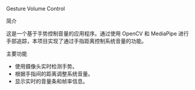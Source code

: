 Gesture Volume Control

简介

这是一个基于手势控制音量的应用程序。通过使用 OpenCV 和 MediaPipe 进行手部追踪，本项目实现了通过手指距离控制系统音量的功能。

主要功能

- 使用摄像头实时检测手势。
- 根据手指间的距离调整系统音量。
- 显示实时的音量条和帧率信息。
